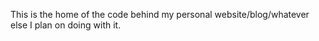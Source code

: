 This is the home of the code behind my personal website/blog/whatever else I plan on doing with it.
